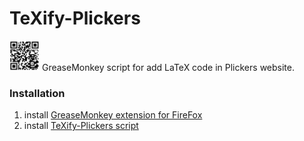 # TeXify-Plickers
<img src="LOGO.png" width="48"> GreaseMonkey script for add LaTeX code in Plickers website.
### Installation
1) install [GreaseMonkey extension for FireFox](https://addons.mozilla.org/fr/firefox/addon/greasemonkey/)
2) install [TeXify-Plickers script]()
